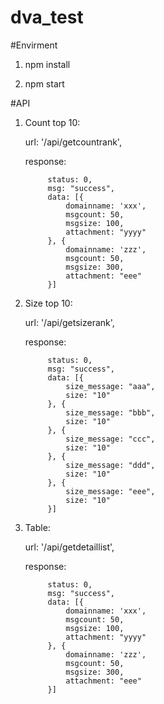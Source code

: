 # dva_test

#Envirment

1. npm install

2. npm start

#API

1. Count top 10:

    url: '/api/getcountrank',

    response: 
    
            status: 0,
            msg: "success",
            data: [{
                domainname: 'xxx',
                msgcount: 50,
                msgsize: 100,
                attachment: "yyyy"
            }, {
                domainname: 'zzz',
                msgcount: 50,
                msgsize: 300,
                attachment: "eee"
            }]

2. Size top 10:

    url: '/api/getsizerank',

    response: 

            status: 0,
            msg: "success",
            data: [{
                size_message: "aaa",
                size: "10"
            }, {
                size_message: "bbb",
                size: "10"
            }, {
                size_message: "ccc",
                size: "10"
            }, {
                size_message: "ddd",
                size: "10"
            }, {
                size_message: "eee",
                size: "10"
            }]

3. Table:

    url: '/api/getdetaillist',
    
    response: 

            status: 0,
            msg: "success",
            data: [{
                domainname: 'xxx',
                msgcount: 50,
                msgsize: 100,
                attachment: "yyyy"
            }, {
                domainname: 'zzz',
                msgcount: 50,
                msgsize: 300,
                attachment: "eee"
            }]